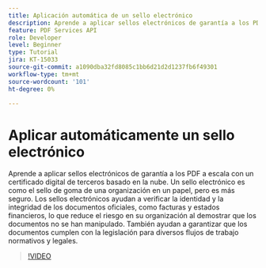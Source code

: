 ```yaml
---
title: Aplicación automática de un sello electrónico
description: Aprende a aplicar sellos electrónicos de garantía a los PDF a escala
feature: PDF Services API
role: Developer
level: Beginner
type: Tutorial
jira: KT-15033
source-git-commit: a1090dba32fd8085c1bb6d21d2d1237fb6f49301
workflow-type: tm+mt
source-wordcount: '101'
ht-degree: 0%

---
```


# Aplicar automáticamente un sello electrónico

Aprende a aplicar sellos electrónicos de garantía a los PDF a escala con un certificado digital de terceros basado en la nube. Un sello electrónico es como el sello de goma de una organización en un papel, pero es más seguro. Los sellos electrónicos ayudan a verificar la identidad y la integridad de los documentos oficiales, como facturas y estados financieros, lo que reduce el riesgo en su organización al demostrar que los documentos no se han manipulado. También ayudan a garantizar que los documentos cumplen con la legislación para diversos flujos de trabajo normativos y legales.

>[!VIDEO](https://video.tv.adobe.com/v/3428346?hidetitle=true)
